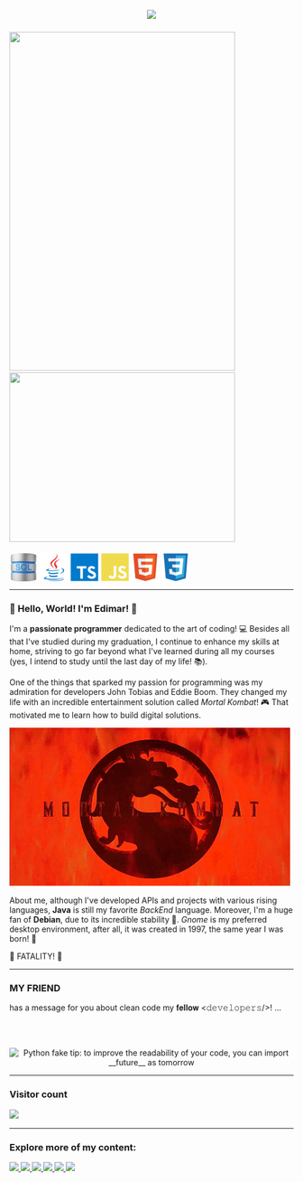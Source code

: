 <div align="center">
  <h2 align="center">
  <a href="https://git.io/typing-svg">
    <img src="https://readme-typing-svg.herokuapp.com/?lines=Hello,+There!+👋;This+is+Edimar+Santos...;Nice+to+meet+you!&center=true&size=25">
  </a>
</h2>
</div>



<div style="display: inline-block;">
  <img src="https://github-readme-stats.vercel.app/api?username=Edimar-Dias-dos-Santos&show_icons=true&theme=radical" width="400" height="600">
  <img src="https://github-readme-stats.vercel.app/api/top-langs/?username=Edimar-Dias-dos-Santos&layout=donut&theme=radical" width="400" height="300">
</div>

        
<br>
    


<div style="display: inline_block"><br>
     <img align="center"  title="SQL"  height="50"  src="imgs/iconeSQL.jpg">
     <img align="center"  title="Java" height="50"  src="https://raw.githubusercontent.com/devicons/devicon/master/icons/java/java-original.svg">
     <img align="center"  title="TypeScript" height="50" src="https://raw.githubusercontent.com/devicons/devicon/master/icons/typescript/typescript-original.svg">
     <img align="center"  title="JavaScript" height="50" src="https://raw.githubusercontent.com/devicons/devicon/master/icons/javascript/javascript-plain.svg">
     <img align="center"  title="HTML" height="50" src="https://raw.githubusercontent.com/devicons/devicon/master/icons/html5/html5-original.svg">
     <img align="center"  title="CSS" height="50" src="https://raw.githubusercontent.com/devicons/devicon/master/icons/css3/css3-original.svg">
</div>

<hr>

<div>
  
### 👋 Hello, World! I'm Edimar! 🚀


<p>I'm a <strong>passionate programmer</strong> dedicated to the art of coding! 💻 Besides all that I've studied during my graduation, I continue to enhance my skills at home, striving to go far beyond what I've learned during all my courses (yes, I intend to study until the last day of my life! 📚).</p>

<p>One of the things that sparked my passion for programming was my admiration for developers John Tobias and Eddie Boom. They changed my life with an incredible entertainment solution called <em>Mortal Kombat</em>! 🎮 That motivated me to learn how to build digital solutions.</p>


<img src="imgs/mortal_kombat.gif" alt="Dragão do Mortal Kombat">

<p>About me, although I've developed APIs and projects with various rising languages, <strong>Java</strong> is still my favorite <em>BackEnd</em> language. Moreover, I'm a huge fan of <strong>Debian</strong>, due to its incredible stability 🐧. <em>Gnome</em> is my preferred desktop environment, after all, it was created in 1997, the same year I was born! 🎉</p>

<p>👊 FATALITY! 🎉</p>

</div>
<hr>


<h3>MY FRIEND</h3>
has a message for you about clean code my 𝐟𝐞𝐥𝐥𝐨𝐰 <𝚍𝚎𝚟𝚎𝚕𝚘𝚙𝚎𝚛𝚜/>! ...

<br><br>
<div align="center">
  <img src="https://user-images.githubusercontent.com/38964964/167205200-026483f2-8b0f-4101-b76f-96347a246889.png" width="50%" alt="Python fake tip: to improve the readability of your code, you can import __future__ as tomorrow">
</div>

<hr>



### Visitor count
<img src="https://profile-counter.glitch.me/vanshkapoor/count.svg" />

<hr>

### Explore more of my content:

<div> 
  <a href="https://www.youtube.com/user/yourusername" target="_blank">
    <img src="https://img.shields.io/badge/YouTube-FF0000?style=for-the-badge&logo=youtube&logoColor=white" target="_blank">
  </a>
  <a href="https://www.instagram.com/yourusername" target="_blank">
    <img src="https://img.shields.io/badge/-Instagram-%23E4405F?style=for-the-badge&logo=instagram&logoColor=white" target="_blank">
  </a>
  <a href="https://discord.gg/yourserver" target="_blank">
    <img src="https://img.shields.io/badge/Discord-7289DA?style=for-the-badge&logo=discord&logoColor=white" target="_blank">
  </a> 
  <a href="mailto:eddy.development1997@gmail.com">
    <img src="https://img.shields.io/badge/-Gmail-%23333?style=for-the-badge&logo=gmail&logoColor=white" target="_blank">
  </a>
  <a href="https://www.linkedin.com/in/yourusername" target="_blank">
    <img src="https://img.shields.io/badge/-LinkedIn-%230077B5?style=for-the-badge&logo=linkedin&logoColor=white" target="_blank">
  </a>
  <a href="https://wa.me/whatsappphonenumber" target="_blank">
    <img src="https://img.shields.io/badge/WhatsApp-25D366?style=for-the-badge&logo=whatsapp&logoColor=white" target="_blank">
  </a>
</div>

  


